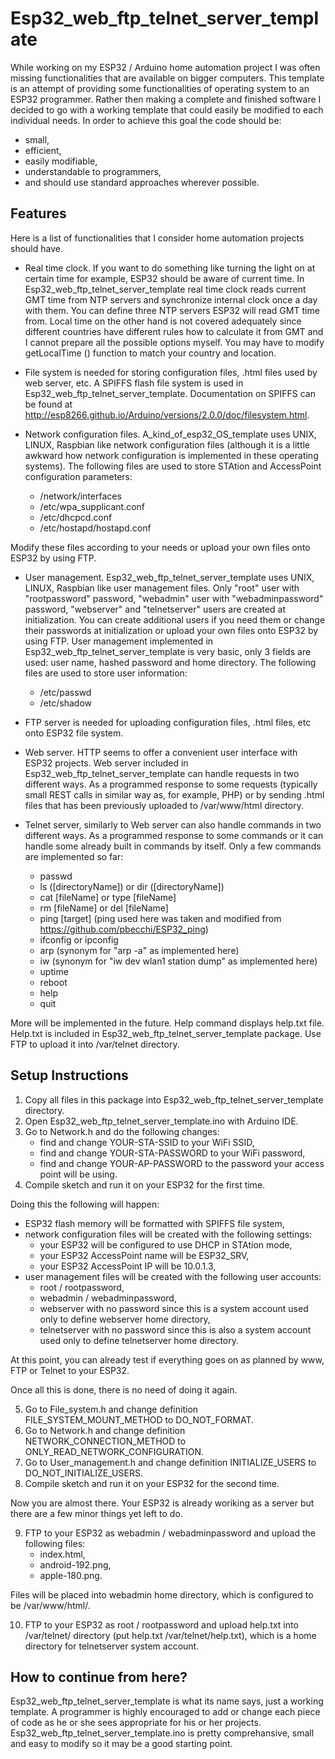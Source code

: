 # Esp32_web_ftp_telnet_server_template

While working on my ESP32 / Arduino home automation project I was often missing functionalities that are available on bigger computers. This template is an attempt of providing some functionalities of operating system to an ESP32 programmer. Rather then making a complete and finished software I decided to go with a working template that could easily be modified to each individual needs. In order to achieve this goal the code should be:

- small,
- efficient,
- easily modifiable,
- understandable to programmers,
- and should use standard approaches wherever possible.

## Features

Here is a list of functionalities that I consider home automation projects should have.

- Real time clock. If you want to do something like turning the light on at certain time for example, ESP32 should be aware of current time. In Esp32_web_ftp_telnet_server_template real time clock reads current GMT time from NTP servers and synchronize internal clock once a day with them. You can define three NTP servers ESP32 will read GMT time from. Local time on the other hand is not covered adequately since different countries have different rules how to calculate it from GMT and I cannot prepare all the possible options myself. You may have to modify getLocalTime () function to match your country and location.

- File system is needed for storing configuration files, .html files used by web server, etc. A SPIFFS flash file system is used in Esp32_web_ftp_telnet_server_template. Documentation on SPIFFS can be found at http://esp8266.github.io/Arduino/versions/2.0.0/doc/filesystem.html.

- Network configuration files. A_kind_of_esp32_OS_template uses UNIX, LINUX, Raspbian like network configuration files (although it is a little awkward how network configuration is implemented in these operating systems). The following files are used to store STAtion and AccessPoint configuration parameters:

   - /network/interfaces
   - /etc/wpa_supplicant.conf
   - /etc/dhcpcd.conf
   - /etc/hostapd/hostapd.conf  

Modify these files according to your needs or upload your own files onto ESP32 by using FTP. 

- User management. Esp32_web_ftp_telnet_server_template uses UNIX, LINUX, Raspbian like user management files. Only "root" user with "rootpassword" password, "webadmin" user with "webadminpassword" password, "webserver" and "telnetserver" users are created at initialization. You can create additional users if you need them or change their passwords at initialization or upload your own files onto ESP32 by using FTP. User management implemented in Esp32_web_ftp_telnet_server_template is very basic, only 3 fields are used: user name, hashed password and home directory. The following files are used to store user information:

   - /etc/passwd
   - /etc/shadow

- FTP server is needed for uploading configuration files, .html files, etc onto ESP32 file system.

- Web server. HTTP seems to offer a convenient user interface with ESP32 projects. Web server included in Esp32_web_ftp_telnet_server_template can handle requests in two different ways. As a programmed response to some requests (typically small REST calls in similar way as, for example, PHP) or by sending .html files that has been previously uploaded to /var/www/html directory.

- Telnet server, similarly to Web server can also handle commands in two different ways. As a programmed response to some commands or it can handle some already built in commands by itself. Only a few commands are implemented so far:
   - passwd
   - ls ([directoryName]) or dir ([directoryName])
   - cat [fileName] or type [fileName]
   - rm [fileName] or del [fileName]
   - ping [target]   (ping used here was taken and modified from https://github.com/pbecchi/ESP32_ping)
   - ifconfig or ipconfig
   - arp (synonym for "arp -a" as implemented here)
   - iw (synonym for "iw dev wlan1 station dump" as implemented here)
   - uptime
   - reboot
   - help
   - quit

More will be implemented in the future. Help command displays help.txt file. Help.txt is included in Esp32_web_ftp_telnet_server_template package. Use FTP to upload it into /var/telnet directory.

## Setup Instructions

1. Copy all files in this package into Esp32_web_ftp_telnet_server_template directory.
2. Open Esp32_web_ftp_telnet_server_template.ino with Arduino IDE.
3. Go to Network.h and do the following changes:
   - find and change YOUR-STA-SSID to your WiFi SSID,
   - find and change YOUR-STA-PASSWORD to your WiFi password,
   - find and change YOUR-AP-PASSWORD to the password your access point will be using.
4. Compile sketch and run it on your ESP32 for the first time.

Doing this the following will happen:
   - ESP32 flash memory will be formatted with SPIFFS file system,
   - network configuration files will be created with the following settings:
      - your ESP32 will be configured to use DHCP in STAtion mode,
      - your ESP32 AccessPoint name will be ESP32_SRV,
      - your ESP32 AccessPoint IP will be 10.0.1.3,
   - user management files will be created with the following user accounts:
      - root / rootpassword,
      - webadmin / webadminpassword,
      - webserver with no password since this is a system account used only to define webserver home directory,
      - telnetserver with no password since this is also a system account used only to define telnetserver home directory.

At this point, you can already test if everything goes on as planned by www, FTP or Telnet to your ESP32.

Once all this is done, there is no need of doing it again.

5. Go to File_system.h and change definition FILE_SYSTEM_MOUNT_METHOD to DO_NOT_FORMAT.
6. Go to Network.h and change definition NETWORK_CONNECTION_METHOD to ONLY_READ_NETWORK_CONFIGURATION.
7. Go to User_management.h and change definition INITIALIZE_USERS to DO_NOT_INITIALIZE_USERS.
8. Compile sketch and run it on your ESP32 for the second time.

Now you are almost there. Your ESP32 is already woriking as a server but there are a few minor things yet left to do.

9. FTP to your ESP32 as webadmin / webadminpassword and upload the following files:
   - index.html,
   - android-192.png,
   - apple-180.png.

Files will be placed into webadmin home directory, which is configured to be /var/www/html/.

10. FTP to your ESP32 as root / rootpassword and upload help.txt into /var/telnet/ directory (put help.txt /var/telnet/help.txt), which is a home directory for telnetserver system account.

## How to continue from here?

Esp32_web_ftp_telnet_server_template is what its name says, just a working template. A programmer is highly encouraged to add or change each piece of code as he or she sees appropriate for his or her projects. Esp32_web_ftp_telnet_server_template.ino is pretty comprehansive, small and easy to modify so it may be a good starting point.
